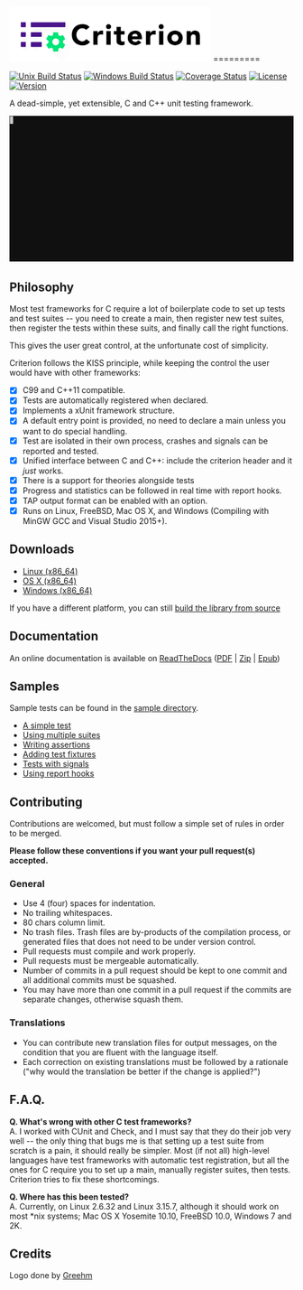 
<img src="doc/criterion-title.png" height="96" alt="Criterion Logo" />
=========

[![Unix Build Status](https://travis-ci.org/Snaipe/Criterion.svg?branch=bleeding)](https://travis-ci.org/Snaipe/Criterion) 
[![Windows Build Status](https://ci.appveyor.com/api/projects/status/github/Snaipe/Criterion?svg=true)](https://ci.appveyor.com/project/Snaipe/Criterion/branch/bleeding)
[![Coverage Status](https://coveralls.io/repos/Snaipe/Criterion/badge.svg?branch=bleeding)](https://coveralls.io/r/Snaipe/Criterion?branch=bleeding) 
[![License](https://img.shields.io/badge/license-MIT-blue.svg?style=flat)](https://github.com/Snaipe/Criterion/blob/master/LICENSE) 
[![Version](https://img.shields.io/github/tag/Snaipe/Criterion.svg?label=version&style=flat)](https://github.com/Snaipe/Criterion/releases) 

A dead-simple, yet extensible, C and C++ unit testing framework.

![Screencast](./doc/screencast.gif)

## Philosophy

Most test frameworks for C require a lot of boilerplate code to
set up tests and test suites -- you need to create a main,
then register new test suites, then register the tests within
these suits, and finally call the right functions.

This gives the user great control, at the unfortunate cost of simplicity.

Criterion follows the KISS principle, while keeping the control
the user would have with other frameworks:

* [x] C99 and C++11 compatible.
* [x] Tests are automatically registered when declared.
* [x] Implements a xUnit framework structure.
* [x] A default entry point is provided, no need to declare a main
  unless you want to do special handling.
* [x] Test are isolated in their own process, crashes and signals can be
  reported and tested.
* [x] Unified interface between C and C++: include the criterion header and it *just* works.
* [x] There is a support for theories alongside tests
* [x] Progress and statistics can be followed in real time with report hooks.
* [x] TAP output format can be enabled with an option.
* [x] Runs on Linux, FreeBSD, Mac OS X, and Windows (Compiling with MinGW GCC and Visual Studio 2015+).

## Downloads

* [Linux (x86_64)](https://github.com/Snaipe/Criterion/releases/download/v1.3.1/criterion-v1.3.1-linux-x86_64.tar.bz2)
* [OS X (x86_64)](https://github.com/Snaipe/Criterion/releases/download/v1.3.1/criterion-v1.3.1-osx-x86_64.tar.bz2)
* [Windows (x86_64)](https://github.com/Snaipe/Criterion/releases/download/v1.3.1/criterion-v1.3.1-windows-x86_64.tar.bz2)

If you have a different platform, you can still [build the library from source](http://criterion.readthedocs.org/en/latest/setup.html#installation)

## Documentation

An online documentation is available on [ReadTheDocs][online-docs]
([PDF][pdf-docs] | [Zip][zip-docs] | [Epub][epub-docs])

## Samples

Sample tests can be found in the [sample directory][samples].

* [A simple test][sample-simple]
* [Using multiple suites][sample-suites]
* [Writing assertions][sample-asserts]
* [Adding test fixtures][sample-fixtures]
* [Tests with signals][sample-signal]
* [Using report hooks][sample-report]

## Contributing

Contributions are welcomed, but must follow a simple set of rules in order to
be merged.

**Please follow these conventions if you want your pull request(s) accepted.**

### General

* Use 4 (four) spaces for indentation.
* No trailing whitespaces.
* 80 chars column limit.
* No trash files. Trash files are by-products of the compilation process, or
  generated files that does not need to be under version control.
* Pull requests must compile and work properly.
* Pull requests must be mergeable automatically.
* Number of commits in a pull request should be kept to one commit and all
  additional commits must be squashed.
* You may have more than one commit in a pull request if the commits are
  separate changes, otherwise squash them.

### Translations

* You can contribute new translation files for output messages, on the
  condition that you are fluent with the language itself.
* Each correction on existing translations must be followed by a
  rationale ("why would the translation be better if the change is applied?")

## F.A.Q.

**Q. What's wrong with other C test frameworks?**  
A. I worked with CUnit and Check, and I must say that they do their job
   very well -- the only thing that bugs me is that setting up a test
   suite from scratch is a pain, it should really be simpler. Most
   (if not all) high-level languages have test frameworks with automatic
   test registration, but all the ones for C require you to set up a
   main, manually register suites, then tests. Criterion tries to
   fix these shortcomings.

**Q. Where has this been tested?**  
A. Currently, on Linux 2.6.32 and Linux 3.15.7, although it should work on
   most \*nix systems; Mac OS X Yosemite 10.10, FreeBSD 10.0, Windows 7 and 2K.

## Credits

Logo done by [Greehm](http://www.cargocollective.com/pbouigue)

[online-docs]: http://criterion.readthedocs.org/
[pdf-docs]: http://readthedocs.org/projects/criterion/downloads/pdf/latest/
[zip-docs]: http://readthedocs.org/projects/criterion/downloads/htmlzip/latest/
[epub-docs]: http://readthedocs.org/projects/criterion/downloads/epub/latest/

[samples]: ./samples/
[sample-simple]: ./samples/simple.c
[sample-suites]: ./samples/suites.c
[sample-asserts]: ./samples/asserts.c
[sample-fixtures]: ./samples/fixtures.c
[sample-signal]: ./samples/signal.c
[sample-report]: ./samples/report.c
